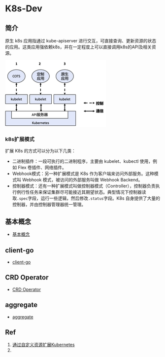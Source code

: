 # K8s-Dev

## 简介

原生 k8s 应用指通过 kube-apiserver 进行交互，可直接查询、更新资源的状态的应用。这类应用强依赖k8s，并在一定程度上可以直接调用k8s的API及相关资源。

<img src="figures/image-20220725092124197.png" alt="image-20220725092124197" style="zoom:50%;" />

### k8s扩展模式

扩展 K8s 的方式可以分为以下几类：

- 二进制插件：一段可执行的二进制程序，主要由 kubelet、kubectl 使用，例如 Flex 卷插件、网络插件。
- Webhook模式：另一种扩展模式是 K8s 作为客户端来访问外部服务。这种模式叫 Webhook 模式，被访问的外部服务叫做 Webhook Backend。
- 控制器模式：还有一种扩展模式叫做控制器模式（Controller），控制器负责执行例行性任务来保证集群尽可能接近其期望状态。典型情况下控制器读取`.spec`字段，运行一些逻辑，然后修改`.status`字段。K8s 自身提供了大量的控制器，并由控制器管理器统一管理。

## 基本概念

- [基本概念](10_concepts/README.md)


## client-go

- [client-go](20_client-go/README.md)

## CRD Operator

- [CRD Operator](30_crd-operator/README.md)


## aggregate

- [aggregate](40_aa-server/README.md)

## Ref

1. [通过自定义资源扩展Kubernetes](https://blog.gmem.cc/crd)
2. 
